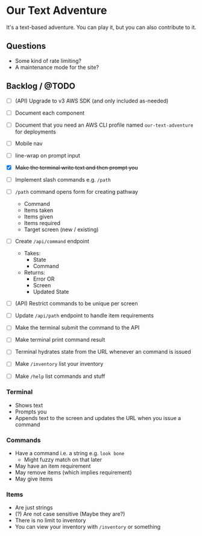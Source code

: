 # Our Text Adventure

It's a text-based adventure. You can play it, but you can also contribute to it.

## Questions
  - Some kind of rate limiting?
  - A maintenance mode for the site?

## Backlog / @TODO
  - [ ] (API) Upgrade to v3 AWS SDK (and only included as-needed)
  - [ ] Document each component
  - [ ] Document that you need an AWS CLI profile named `our-text-adventure` for deployments
  - [ ] Mobile nav
  - [ ] line-wrap on prompt input

  - [x] ~~Make the terminal write text and then prompt you~~
  - [ ] Implement slash commands e.g. `/path`
  - [ ] `/path` command opens form for creating pathway
    - Command
    - Items taken
    - Items given
    - Items required
    - Target screen (new / existing)
  - [ ] Create `/api/command` endpoint
    - Takes:
      - State
      - Command
    - Returns:
      - Error OR
      - Screen
      - Updated State
  - [ ] (API) Restrict commands to be unique per screen
  - [ ] Update `/api/path` endpoint to handle item requirements
  - [ ] Make the terminal submit the command to the API
  - [ ] Make terminal print command result
  - [ ] Terminal hydrates state from the URL whenever an command is issued
  - [ ] Make `/inventory` list your inventory
  - [ ] Make `/help` list commands and stuff

### Terminal
  - Shows text
  - Prompts you
  - Appends text to the screen and updates the URL when you issue a command

### Commands
  - Have a command i.e. a string e.g. `look bone`
    - Might fuzzy match on that later
  - May have an item requirement
  - May remove items (which implies requirement)
  - May give items

### Items
  - Are just strings
  - (?) Are not case sensitive (Maybe they are?)
  - There is no limit to inventory
  - You can view your inventory with `/inventory` or something